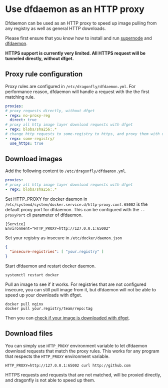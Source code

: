 # Use dfdaemon as an HTTP proxy

Dfdaemon can be used as an HTTP proxy to speed up image pulling from any registry
as well as general HTTP downloads.

Please first ensure that you know how to install and run [supernode](install_server.md)
and [dfdaemon](install_client.md).

**HTTPS support is currently very limited. All HTTPS request will be tunneled
directly, without dfget.**

## Proxy rule configuration

Proxy rules are configured in `/etc/dragonfly/dfdaemon.yml`. For performance
reason, dfdaemon will handle a request with the the first matching rule.

```yaml
proxies:
# proxy requests directly, without dfget
- regx: no-proxy-reg
  direct: true
# proxy all http image layer download requests with dfget
- regx: blobs/sha256:.*
# change http requests to some-registry to https, and proxy them with dfget
- regx: some-registry/
  use_https: true
```

## Download images

Add the following content to `/etc/dragonfly/dfdaemon.yml`.

```yaml
proxies:
# proxy all http image layer download requests with dfget
- regx: blobs/sha256:.*
```

Set HTTP_PROXY for docker daemon in `/etc/systemd/system/docker.service.d/http-proxy.conf`.
`65002` is the default proxy port for dfdaemon. This can be configured with the
`--proxyPort` cli parameter of dfdaemon.

```
[Service]
Environment="HTTP_PROXY=http://127.0.0.1:65002"
```

Set your registry as insecure in `/etc/docker/daemon.json`

```json
{
  "insecure-registries": [ "your.registry" ]
}
```

Start dfdaemon and restart docker daemon.

```
systemctl restart docker
```

Pull an image to see if it works. For registries that are not configured
insecure, you can still pull image from it, but dfdaemon will not be able to
speed up your downloads with dfget.

```
docker pull nginx
docker pull your.registry/team/repo:tag
```

Then you can [check if your image is downloaded with dfget](../../FAQ.md#how-to-check-if-block-piece-is-distributed-among-dfgets-nodes).

## Download files

You can simply use `HTTP_PROXY` environment variable to let dfdaemon download
requests that match the proxy rules. This works for any program that
respects the `HTTP_PROXY` environment variable.

```
HTTP_PROXY=http://127.0.0.1:65002 curl http://github.com
```

HTTPS requests and requests that are not matched, will be proxied directly,
and dragonfly is not able to speed up them.

